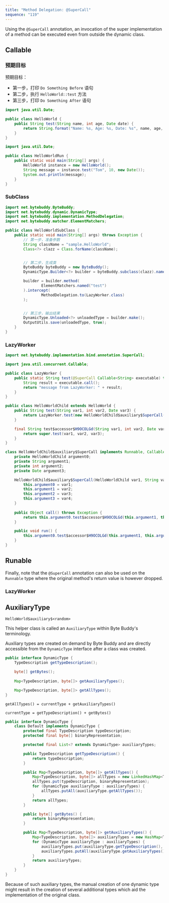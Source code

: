 ```yaml
---
title: "Method Delegation: @SuperCall"
sequence: "119"
---
```


Using the `@SuperCall` annotation, an invocation of the super implementation of a method can be executed
even from outside the dynamic class.

## Callable

### 预期目标

预期目标：

- 第一步，打印 `Do Something Before` 语句
- 第二步，执行 `HelloWorld::test` 方法
- 第三步，打印 `Do Something After` 语句

```java
import java.util.Date;

public class HelloWorld {
    public String test(String name, int age, Date date) {
        return String.format("Name: %s, Age: %s, Date: %s", name, age, date);
    }
}
```

```java
import java.util.Date;

public class HelloWorldRun {
    public static void main(String[] args) {
        HelloWorld instance = new HelloWorld();
        String message = instance.test("Tom", 10, new Date());
        System.out.println(message);
    }
}
```


### SubClass

```java
import net.bytebuddy.ByteBuddy;
import net.bytebuddy.dynamic.DynamicType;
import net.bytebuddy.implementation.MethodDelegation;
import net.bytebuddy.matcher.ElementMatchers;

public class HelloWorldSubClass {
    public static void main(String[] args) throws Exception {
        // 第一步，准备参数
        String className = "sample.HelloWorld";
        Class<?> clazz = Class.forName(className);


        // 第二步，生成类
        ByteBuddy byteBuddy = new ByteBuddy();
        DynamicType.Builder<?> builder = byteBuddy.subclass(clazz).name("sample.HelloWorldChild");

        builder = builder.method(
                ElementMatchers.named("test")
        ).intercept(
                MethodDelegation.to(LazyWorker.class)
        );


        // 第三步，输出结果
        DynamicType.Unloaded<?> unloadedType = builder.make();
        OutputUtils.save(unloadedType, true);
    }
}
```

### LazyWorker

```java
import net.bytebuddy.implementation.bind.annotation.SuperCall;

import java.util.concurrent.Callable;

public class LazyWorker {
    public static String test(@SuperCall Callable<String> executable) throws Exception {
        String result = executable.call();
        return "message from LazyWorker: " + result;
    }
}
```

```java
public class HelloWorldChild extends HelloWorld {
    public String test(String var1, int var2, Date var3) {
        return LazyWorker.test(new HelloWorldChild$auxiliary$SuperCall(this, var1, var2, var3));
    }

    final String test$accessor$H9OCOLGd(String var1, int var2, Date var3) {
        return super.test(var1, var2, var3);
    }
}
```

```java
class HelloWorldChild$auxiliary$SuperCall implements Runnable, Callable {
    private HelloWorldChild argument0;
    private String argument1;
    private int argument2;
    private Date argument3;

    HelloWorldChild$auxiliary$SuperCall(HelloWorldChild var1, String var2, int var3, Date var4) {
        this.argument0 = var1;
        this.argument1 = var2;
        this.argument2 = var3;
        this.argument3 = var4;
    }
    
    public Object call() throws Exception {
        return this.argument0.test$accessor$H9OCOLGd(this.argument1, this.argument2, this.argument3);
    }

    public void run() {
        this.argument0.test$accessor$H9OCOLGd(this.argument1, this.argument2, this.argument3);
    }
}
```

## Runable

Finally, note that the `@SuperCall` annotation can also be used on the `Runnable` type
where the original method's return value is however dropped.

### LazyWorker

## AuxiliaryType

```text
HelloWorld$auxiliary$<random>
```

This helper class is called an `AuxiliaryType` within Byte Buddy's terminology.

Auxiliary types are created on demand by Byte Buddy and are directly accessible from the `DynamicType` interface after a class was created.

```java
public interface DynamicType {
    TypeDescription getTypeDescription();

    byte[] getBytes();
    
    Map<TypeDescription, byte[]> getAuxiliaryTypes();

    Map<TypeDescription, byte[]> getAllTypes();
}
```

```text
getAllTypes() = currentType + getAuxiliaryTypes()

currentType = getTypeDescription() + getBytes()
```

```java
public interface DynamicType {
    class Default implements DynamicType {
        protected final TypeDescription typeDescription;
        protected final byte[] binaryRepresentation;

        protected final List<? extends DynamicType> auxiliaryTypes;

        public TypeDescription getTypeDescription() {
            return typeDescription;
        }

        public Map<TypeDescription, byte[]> getAllTypes() {
            Map<TypeDescription, byte[]> allTypes = new LinkedHashMap<TypeDescription, byte[]>();
            allTypes.put(typeDescription, binaryRepresentation);
            for (DynamicType auxiliaryType : auxiliaryTypes) {
                allTypes.putAll(auxiliaryType.getAllTypes());
            }
            return allTypes;
        }

        public byte[] getBytes() {
            return binaryRepresentation;
        }

        public Map<TypeDescription, byte[]> getAuxiliaryTypes() {
            Map<TypeDescription, byte[]> auxiliaryTypes = new HashMap<TypeDescription, byte[]>();
            for (DynamicType auxiliaryType : auxiliaryTypes) {
                auxiliaryTypes.put(auxiliaryType.getTypeDescription(), auxiliaryType.getBytes());
                auxiliaryTypes.putAll(auxiliaryType.getAuxiliaryTypes());
            }
            return auxiliaryTypes;
        }
    }
}
```

Because of such auxiliary types,
the manual creation of one dynamic type might result in the creation of several additional types
which aid the implementation of the original class.
